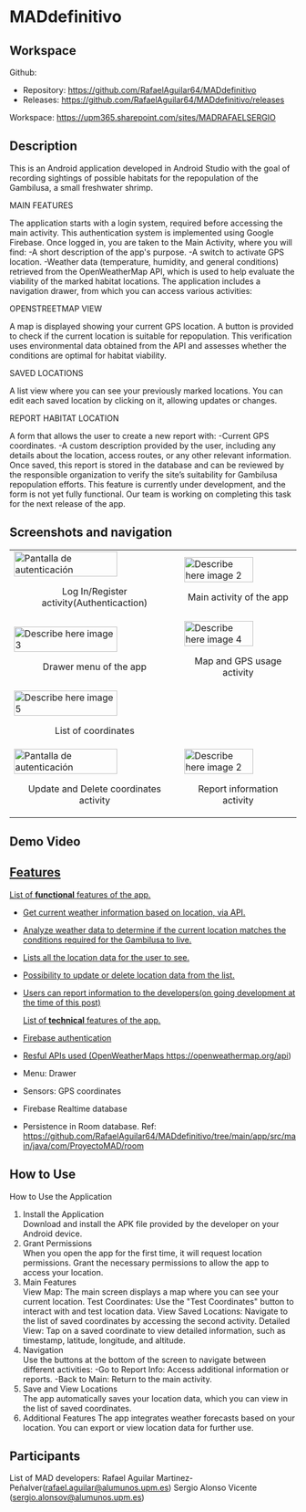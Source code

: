 # MADdefinitivo

## Workspace 
Github:  
- Repository: https://github.com/RafaelAguilar64/MADdefinitivo
- Releases: https://github.com/RafaelAguilar64/MADdefinitivo/releases  

Workspace: https://upm365.sharepoint.com/sites/MADRAFAELSERGIO  
  

## Description
This is an Android application developed in Android Studio with the goal of recording sightings of possible 
habitats for the repopulation of the Gambilusa, a small freshwater shrimp.

MAIN FEATURES

The application starts with a login system, required before accessing the main activity. This authentication system is implemented using Google Firebase.
Once logged in, you are taken to the Main Activity, where you will find:
    -A short description of the app's purpose.
    -A switch to activate GPS location.
    -Weather data (temperature, humidity, and general conditions) retrieved from the OpenWeatherMap API, 
     which is used to help evaluate the viability of the marked habitat locations.
The application includes a navigation drawer, from which you can access various activities:

OPENSTREETMAP VIEW

A map is displayed showing your current GPS location.
A button is provided to check if the current location is suitable for repopulation. This verification uses 
environmental data obtained from the API and assesses whether the conditions are optimal for habitat viability.

SAVED LOCATIONS

A list view where you can see your previously marked locations.
You can edit each saved location by clicking on it, allowing updates or changes.

REPORT HABITAT LOCATION

A form that allows the user to create a new report with:
    -Current GPS coordinates.
    -A custom description provided by the user, including any details about the location,
     access routes, or any other relevant information.
Once saved, this report is stored in the database and can be reviewed by the responsible 
organization to verify the site’s suitability for Gambilusa repopulation efforts.
This feature is currently under development, and the form is not yet fully functional. Our team is working on completing this task for the next release of the app.

## Screenshots and navigation
<table>
  <tr>
    <td>
      <img src="https://raw.githubusercontent.com/RafaelAguilar64/MADdefinitivo/main/images/authentication.PNG" width="80%" alt="Pantalla de autenticación"/>
      <p align="center">Log In/Register activity(Authenticaction)</p>
    </td>
    <td>
      <img src="https://raw.githubusercontent.com/RafaelAguilar64/MADdefinitivo/main/images/main.PNG" width="80%" alt="Describe here image 2"/>
      <p align="center">Main activity of the app</p>
    </td>
  </tr>
  <tr>
    <td>
      <img src="https://raw.githubusercontent.com/RafaelAguilar64/MADdefinitivo/main/images/drawermenu.PNG" width="80%" alt="Describe here image 3"/>
      <p align="center">Drawer menu of the app</p>
    </td>
    <td>
      <img src="https://raw.githubusercontent.com/RafaelAguilar64/MADdefinitivo/main/images/openstreetmaps.PNG" width="80%" alt="Describe here image 4"/>
      <p align="center">Map and GPS usage activity</p>
    </td>
  </tr>
  <tr>
    <td>
      <img src="https://raw.githubusercontent.com/RafaelAguilar64/MADdefinitivo/main/images/secondactivity.PNG" width="80%" alt="Describe here image 5"/>
      <p align="center">List of coordinates</p>
    </td>
    <td>
    </td>
  </tr>
  <tr>
    <td>
      <img src="https://raw.githubusercontent.com/RafaelAguilar64/MADdefinitivo/main/images/thirdactivity.PNG" width="80%" alt="Pantalla de autenticación"/>
      <p align="center">Update and Delete coordinates activity</p>
    </td>
    <td>
      <img src="https://raw.githubusercontent.com/RafaelAguilar64/MADdefinitivo/main/images/reportinfo.PNG" width="80%" alt="Describe here image 2"/>
      <p align="center">Report information activity</p>
    </td>
  </tr>
  
</table>

## Demo Video
<a href="https://www.youtube.com/watch?v=mvvYGKihuug">

## Features
List of **functional** features of the app.
- Get current weather information based on location, via API.
- Analyze weather data to determine if the current location matches the conditions required for the Gambilusa to live.
- Lists all the location data for the user to see.
- Possibility to update or delete location data from the list.
- Users can report information to the developers(on going development at the time of this post)

  List of **technical** features of the app.
- Firebase authentication
- Resful APIs used (OpenWeatherMaps https://openweathermap.org/api)
- Menu: Drawer
- Sensors: GPS coordinates
- Firebase Realtime database
- Persistence in Room database. Ref: https://github.com/RafaelAguilar64/MADdefinitivo/tree/main/app/src/main/java/com/ProyectoMAD/room

## How to Use

How to Use the Application
1. Install the Application  
  Download and install the APK file provided by the developer on your Android device.
2. Grant Permissions  
  When you open the app for the first time, it will request location permissions. Grant the necessary permissions to allow the app to access your location.
3. Main Features  
  View Map: The main screen displays a map where you can see your current location.
  Test Coordinates: Use the "Test Coordinates" button to interact with and test location data.
  View Saved Locations: Navigate to the list of saved coordinates by accessing the second activity.
  Detailed View: Tap on a saved coordinate to view detailed information, such as timestamp, latitude, longitude, and altitude.
4. Navigation  
  Use the buttons at the bottom of the screen to navigate between different activities:
    -Go to Report Info: Access additional information or reports.
    -Back to Main: Return to the main activity.
5. Save and View Locations  
  The app automatically saves your location data, which you can view in the list of saved coordinates.
6. Additional Features
  The app integrates weather forecasts based on your location.
  You can export or view location data for further use.

## Participants
List of MAD developers:
Rafael Aguilar Martinez-Peñalver(rafael.aguilar@alumunos.upm.es)
Sergio Alonso Vicente (sergio.alonsov@alumunos.upm.es)

